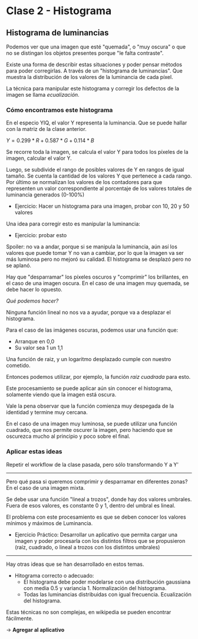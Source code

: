 # Clase 2 - Histograma

## Histograma de luminancias

Podemos ver que una imagen que esté "quemada", o "muy oscura" o que no se distingan los objetos presentes porque "le falta contraste".

Existe una forma de describir estas situaciones y poder pensar métodos para poder corregirlas. A través de un "histograma de luminancias". Que muestra la distribución de los valores de la luminancia de cada píxel.

La técnica para manipular este histograma y corregir los defectos de la imagen se llama *ecualización*.

### Cómo encontramos este histograma

En el especio YIQ, el valor Y representa la luminancia. Que se puede hallar con la matriz de la clase anterior.

$Y= 0.299*R+0.587*G+0.114*B$

Se recorre toda la imagen, se calcula el valor Y para todos los píxeles de la imagen, calcular el valor Y.

Luego, se subdivide el rango de posibles valores de Y en rangos de igual tamaño. Se cuenta la cantidad de los valores Y que pertenece a cada rango. Por último se normalizan los valores de los contadores para que representen un valor correspondiente al porcentaje de los valores totales de luminancia generados (0-100%)

* Ejercicio: Hacer un histograma para una imagen, probar con 10, 20  y 50 valores

Una idea para corregir esto es manipular la luminancia:

* Ejercicio: probar esto

Spoiler: no va a andar, porque si se manipula la luminancia, aún así los valores que puede tomar Y no van a cambiar, por lo que la imagen va ser más luminosa pero no mejoró su calidad. El histograma se desplazó pero no se aplanó.

Hay que "desparramar" los píxeles oscuros y "comprimir" los brillantes, en el caso de una imagen oscura. En el caso de una imagen muy quemada, se debe hacer lo opuesto.

*Qué podemos hacer?*

Ninguna función lineal no nos va a ayudar, porque va a desplazar el histograma. 

Para el caso de las imágenes oscuras, podemos usar una función que:

* Arranque en 0,0
* Su valor sea 1 un 1,1
  
Una función de raiz, y un logaritmo desplazado cumple con nuestro cometido.

Entonces podemos utilizar, por ejemplo, la función *raiz cuadrada* para esto.

Este procesamiento se puede aplicar aún sin conocer el histograma, solamente viendo que la imagen está oscura.

Vale la pena observar que la función comienza muy despegada de la identidad y termine muy cercana.

En el caso de una imagen muy luminosa, se puede utilizar una función cuadrado, que nos permite oscurer la imagen, pero haciendo que se oscurezca mucho al principio y poco sobre el final.

### Aplicar estas ideas

Repetir el workflow de la clase pasada, pero sólo transformando Y a Y'

---

Pero qué pasa si queremos comprimir y desparramar en diferentes zonas? En el caso de una imagen mixta.

Se debe usar una función "lineal a trozos", donde hay dos valores umbrales. Fuera de esos valores, es constante 0 y 1, dentro del umbral es lineal.

El problema con este procesamiento es que se deben conocer los valores mínimos y máximos de Luminancia.

* Ejercicio Práctico: Desarrollar un aplicativo que permita cargar una imagen y poder procesarla con los distintos filtros que se propusieron (raíz, cuadrado, o lineal a trozos con los distintos umbrales)

---

Hay otras ideas que se han desarrollado en estos temas.

* Hitograma correcto o adecuado:
  * El histograma debe poder modelarse con una distribución gaussiana con media 0.5 y variancia 1. Normalización del histograma.
  * Todas las luminancias distribuidas con igual frecuencia. Ecualización del histograma.

Estas técnicas no son complejas, en wikipedia se pueden encontrar fácilmente.

-> **Agregar al aplicativo**
